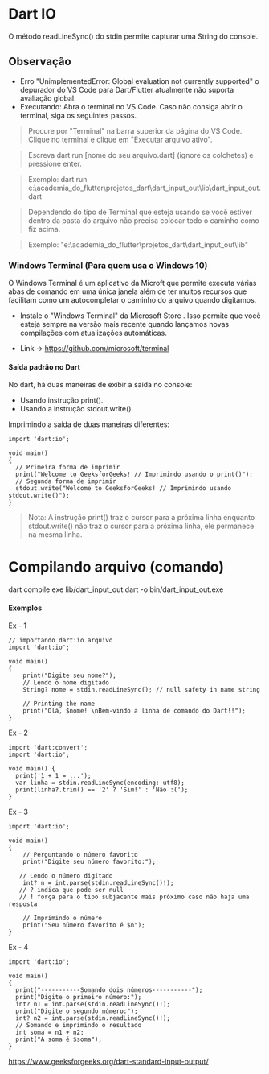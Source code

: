 # Dart IO 

O método readLineSync() do stdin permite capturar uma String do console.

## Observação 

- Erro "UnimplementedError: Global evaluation not currently supported" o depurador do VS Code para Dart/Flutter atualmente não suporta avaliação global.
- Executando: Abra o terminal no VS Code. Caso não consiga abrir o terminal, siga os seguintes passos.

> Procure por "Terminal" na barra superior da página do VS Code. Clique no terminal e clique em "Executar arquivo ativo".

> Escreva dart run [nome do seu arquivo.dart] (ignore os colchetes) e pressione enter.

> Exemplo: dart run e:\academia_do_flutter\projetos_dart\dart_input_out\lib\dart_input_out.dart

> Dependendo do tipo de Terminal que esteja usando se você estiver dentro da pasta do arquivo não precisa colocar todo o caminho como fiz acima.

> Exemplo: "e:\academia_do_flutter\projetos_dart\dart_input_out\lib\" 

### Windows Terminal (Para quem usa o Windows 10)
O Windows Terminal é um aplicativo da Microft que permite executa várias abas de comando em uma única janela além de ter muitos recursos que facilitam como um
autocompletar o caminho do arquivo quando digitamos.

- Instale o "Windows Terminal" da Microsoft Store . Isso permite que você esteja sempre na versão mais recente quando lançamos novas compilações com atualizações automáticas.

- Link -> https://github.com/microsoft/terminal



#### Saída padrão no Dart
No dart, há duas maneiras de exibir a saída no console: 

- Usando instrução print().
- Usando a instrução stdout.write().

Imprimindo a saída de duas maneiras diferentes:

```
import 'dart:io';

void main()
{
  // Primeira forma de imprimir
  print("Welcome to GeeksforGeeks! // Imprimindo usando o print()");
  // Segunda forma de imprimir
  stdout.write("Welcome to GeeksforGeeks! // Imprimindo usando stdout.write()");
}
```

> Nota: 
> A instrução print() traz o cursor para a próxima linha enquanto stdout.write() não traz o cursor para a próxima linha, ele permanece na mesma linha.

# Compilando arquivo (comando)

dart compile exe lib/dart_input_out.dart -o bin/dart_input_out.exe

#### Exemplos

Ex - 1
```
// importando dart:io arquivo
import 'dart:io';

void main()
{
    print("Digite seu nome?");
    // Lendo o nome digitado
    String? nome = stdin.readLineSync(); // null safety in name string

    // Printing the name
    print("Olá, $nome! \nBem-vindo a linha de comando do Dart!!");
}
```
Ex - 2
```
import 'dart:convert';
import 'dart:io';

void main() {
  print('1 + 1 = ...');
  var linha = stdin.readLineSync(encoding: utf8);
  print(linha?.trim() == '2' ? 'Sim!' : 'Não :(');
}

```
Ex - 3
```
import 'dart:io';

void main()
{
    // Perguntando o número favorito
    print("Digite seu número favorito:");
 
   // Lendo o número digitado
    int? n = int.parse(stdin.readLineSync()!);
   // ? indica que pode ser null
   // ! força para o tipo subjacente mais próximo caso não haja uma resposta
 
    // Imprimindo o número
    print("Seu número favorito é $n");
}
```
Ex - 4
```
import 'dart:io';

void main()
{
  print("-----------Somando dois números-----------");
  print("Digite o primeiro número:");
  int? n1 = int.parse(stdin.readLineSync()!);
  print("Digite o segundo número:");
  int? n2 = int.parse(stdin.readLineSync()!);
  // Somando e imprimindo o resultado
  int soma = n1 + n2;
  print("A soma é $soma");
}

```

https://www.geeksforgeeks.org/dart-standard-input-output/